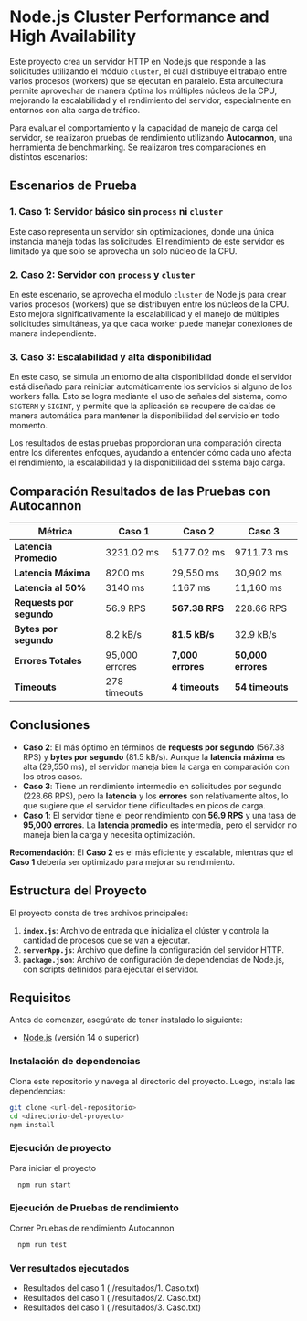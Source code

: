 # Node.js Cluster Performance and High Availability

Este proyecto crea un servidor HTTP en Node.js que responde a las solicitudes utilizando el módulo `cluster`, el cual distribuye el trabajo entre varios procesos (workers) que se ejecutan en paralelo. Esta arquitectura permite aprovechar de manera óptima los múltiples núcleos de la CPU, mejorando la escalabilidad y el rendimiento del servidor, especialmente en entornos con alta carga de tráfico.

Para evaluar el comportamiento y la capacidad de manejo de carga del servidor, se realizaron pruebas de rendimiento utilizando **Autocannon**, una herramienta de benchmarking. Se realizaron tres comparaciones en distintos escenarios:

## Escenarios de Prueba

### 1. **Caso 1**: Servidor básico sin `process` ni `cluster`
Este caso representa un servidor sin optimizaciones, donde una única instancia maneja todas las solicitudes. El rendimiento de este servidor es limitado ya que solo se aprovecha un solo núcleo de la CPU.

### 2. **Caso 2**: Servidor con `process` y `cluster`
En este escenario, se aprovecha el módulo `cluster` de Node.js para crear varios procesos (workers) que se distribuyen entre los núcleos de la CPU. Esto mejora significativamente la escalabilidad y el manejo de múltiples solicitudes simultáneas, ya que cada worker puede manejar conexiones de manera independiente.

### 3. **Caso 3**: Escalabilidad y alta disponibilidad
En este caso, se simula un entorno de alta disponibilidad donde el servidor está diseñado para reiniciar automáticamente los servicios si alguno de los workers falla. Esto se logra mediante el uso de señales del sistema, como `SIGTERM` y `SIGINT`, y permite que la aplicación se recupere de caídas de manera automática para mantener la disponibilidad del servicio en todo momento.

Los resultados de estas pruebas proporcionan una comparación directa entre los diferentes enfoques, ayudando a entender cómo cada uno afecta el rendimiento, la escalabilidad y la disponibilidad del sistema bajo carga.


## Comparación Resultados de las Pruebas con Autocannon

| **Métrica**                 | **Caso 1**        | **Caso 2**                     | **Caso 3**                     |
|-----------------------------|--------------------------------|--------------------------------|--------------------------------|
| **Latencia Promedio**        | 3231.02 ms                     | 5177.02 ms                     | 9711.73 ms                    |
| **Latencia Máxima**          | 8200 ms                        | 29,550 ms                      | 30,902 ms                     |
| **Latencia al 50%**          | 3140 ms                        | 1167 ms                        | 11,160 ms                     |
| **Requests por segundo**     | 56.9 RPS                       | **567.38 RPS**                 | 228.66 RPS                    |
| **Bytes por segundo**        | 8.2 kB/s                       | **81.5 kB/s**                  | 32.9 kB/s                     |
| **Errores Totales**          | 95,000 errores                 | **7,000 errores**              | **50,000 errores**            |
| **Timeouts**                 | 278 timeouts                   | **4 timeouts**                 | **54 timeouts**               |

## Conclusiones

- **Caso 2**: El más óptimo en términos de **requests por segundo** (567.38 RPS) y **bytes por segundo** (81.5 kB/s). Aunque la **latencia máxima** es alta (29,550 ms), el servidor maneja bien la carga en comparación con los otros casos.
- **Caso 3**: Tiene un rendimiento intermedio en solicitudes por segundo (228.66 RPS), pero la **latencia** y los **errores** son relativamente altos, lo que sugiere que el servidor tiene dificultades en picos de carga.
- **Caso 1**: El servidor tiene el peor rendimiento con **56.9 RPS** y una tasa de **95,000 errores**. La **latencia promedio** es intermedia, pero el servidor no maneja bien la carga y necesita optimización.

**Recomendación**: El **Caso 2** es el más eficiente y escalable, mientras que el **Caso 1** debería ser optimizado para mejorar su rendimiento.

## Estructura del Proyecto

El proyecto consta de tres archivos principales:

1. **`index.js`**: Archivo de entrada que inicializa el clúster y controla la cantidad de procesos que se van a ejecutar.
2. **`serverApp.js`**: Archivo que define la configuración del servidor HTTP.
3. **`package.json`**: Archivo de configuración de dependencias de Node.js, con scripts definidos para ejecutar el servidor.

## Requisitos

Antes de comenzar, asegúrate de tener instalado lo siguiente:

- [Node.js](https://nodejs.org) (versión 14 o superior)
### Instalación de dependencias

Clona este repositorio y navega al directorio del proyecto. Luego, instala las dependencias:

```bash
git clone <url-del-repositorio>
cd <directorio-del-proyecto>
npm install
```

### Ejecución de proyecto

Para iniciar el proyecto 

```bash
  npm run start
```

### Ejecución de Pruebas de rendimiento

Correr Pruebas de rendimiento Autocannon

```bash
  npm run test
```
### Ver resultados ejecutados

- Resultados del caso 1 (./resultados/1. Caso.txt)
- Resultados del caso 1 (./resultados/2. Caso.txt)
- Resultados del caso 1 (./resultados/3. Caso.txt)